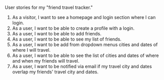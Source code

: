 User stories for my "friend travel tracker."  

1. As a visitor, I want to see a homepage and login section where I can login.
2. As a user, I want to be able to create a profile with a login.
3. As a user, I want to be able to add friends.
4. As a user, I want to be able to see my list of friends.
5. As a user, I want to be add from dropdown menus cities and dates of where I will travel.
6. As a user, I want to be able to see the list of cities and dates of where and when my friends will travel.
7. As a user, I want to be notified via email if my travel city and dates overlap my friends' travel city and dates.
